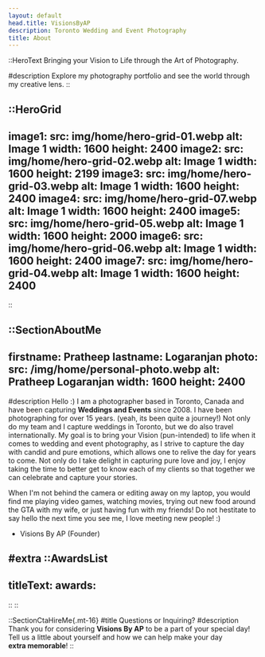 ```yaml
---
layout: default
head.title: VisionsByAP
description: Toronto Wedding and Event Photography
title: About
---
```


::HeroText
Bringing your Vision to Life through the Art of Photography.

#description
Explore my photography portfolio and see the world through my creative lens.
::

::HeroGrid
---
image1:
  src: img/home/hero-grid-01.webp
  alt: Image 1
  width: 1600
  height: 2400
image2:
  src: img/home/hero-grid-02.webp
  alt: Image 1
  width: 1600
  height: 2199
image3:
  src: img/home/hero-grid-03.webp
  alt: Image 1
  width: 1600
  height: 2400
image4:
  src: img/home/hero-grid-07.webp
  alt: Image 1
  width: 1600
  height: 2400
image5:
  src: img/home/hero-grid-05.webp
  alt: Image 1
  width: 1600
  height: 2000
image6:
  src: img/home/hero-grid-06.webp
  alt: Image 1
  width: 1600
  height: 2400
image7:
  src: img/home/hero-grid-04.webp
  alt: Image 1
  width: 1600
  height: 2400
---
::

::SectionAboutMe
---
firstname: Pratheep 
lastname: Logaranjan
photo:
  src: /img/home/personal-photo.webp
  alt: Pratheep Logaranjan
  width: 1600
  height: 2400
---
#description
Hello :) I am a photographer based in Toronto, Canada and have been capturing __Weddings and Events__ since 2008. I have been photographing for over 15 years. (yeah, its been quite a journey!) Not only do my team and I capture weddings in Toronto, but we do also travel internationally. My goal is to bring your Vision (pun-intended) to life when it comes to wedding and event photography, as I strive to capture the day with candid and pure emotions, which allows one to relive the day for years to come. Not only do I take delight in capturing pure love and joy, I enjoy taking the time to better get to know each of my clients so that together we can celebrate and capture your stories.

When I'm not behind the camera or editing away on my laptop, you would find me playing video games, watching movies, trying out new food around the GTA with my wife, or just having fun with my friends! Do not hestitate to say hello the next time you see me, I love meeting new people! :)

  - Visions By AP (Founder)
    
#extra
  ::AwardsList
  ---
  titleText: 
  awards:
  ---
  ::
::

::SectionCtaHireMe{.mt-16}
#title
Questions or Inquiring?
#description
Thank you for considering __Visions By AP__ to be a part of your special day! 
<br>
Tell us a little about yourself and how we can help make your day 
<br>
__extra memorable__!
::
